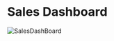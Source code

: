 # Sales Dashboard
![SalesDashBoard](https://github.com/user-attachments/assets/9cdfe6a8-057a-4c83-a8aa-9f3680c1da10)
